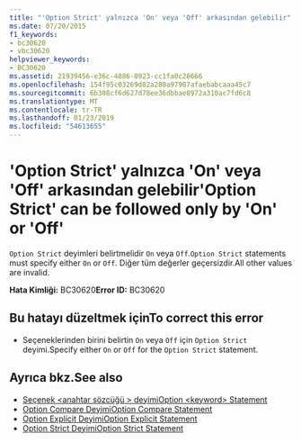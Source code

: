 ```yaml
---
title: "'Option Strict' yalnızca 'On' veya 'Off' arkasından gelebilir"
ms.date: 07/20/2015
f1_keywords:
- bc30620
- vbc30620
helpviewer_keywords:
- BC30620
ms.assetid: 21939456-e36c-4886-8923-cc1fa0c26666
ms.openlocfilehash: 154f95c03269d82a280a97907afaebabcaaa45c7
ms.sourcegitcommit: 6b308cf6d627d78ee36dbbae8972a310ac7fd6c8
ms.translationtype: MT
ms.contentlocale: tr-TR
ms.lasthandoff: 01/23/2019
ms.locfileid: "54613655"
---
```

# <a name="option-strict-can-be-followed-only-by-on-or-off"></a><span data-ttu-id="abce8-102">'Option Strict' yalnızca 'On' veya 'Off' arkasından gelebilir</span><span class="sxs-lookup"><span data-stu-id="abce8-102">'Option Strict' can be followed only by 'On' or 'Off'</span></span>
<span data-ttu-id="abce8-103">`Option Strict` deyimleri belirtmelidir `On` veya `Off`.</span><span class="sxs-lookup"><span data-stu-id="abce8-103">`Option Strict` statements must specify either `On` or `Off`.</span></span> <span data-ttu-id="abce8-104">Diğer tüm değerler geçersizdir.</span><span class="sxs-lookup"><span data-stu-id="abce8-104">All other values are invalid.</span></span>  
  
 <span data-ttu-id="abce8-105">**Hata Kimliği:** BC30620</span><span class="sxs-lookup"><span data-stu-id="abce8-105">**Error ID:** BC30620</span></span>  
  
## <a name="to-correct-this-error"></a><span data-ttu-id="abce8-106">Bu hatayı düzeltmek için</span><span class="sxs-lookup"><span data-stu-id="abce8-106">To correct this error</span></span>  
  
-   <span data-ttu-id="abce8-107">Seçeneklerinden birini belirtin `On` veya `Off` için `Option Strict` deyimi.</span><span class="sxs-lookup"><span data-stu-id="abce8-107">Specify either `On` or `Off` for the `Option Strict` statement.</span></span>  
  
## <a name="see-also"></a><span data-ttu-id="abce8-108">Ayrıca bkz.</span><span class="sxs-lookup"><span data-stu-id="abce8-108">See also</span></span>
- [<span data-ttu-id="abce8-109">Seçenek \<anahtar sözcüğü > deyimi</span><span class="sxs-lookup"><span data-stu-id="abce8-109">Option \<keyword> Statement</span></span>](../../visual-basic/language-reference/statements/option-keyword-statement.md)
- [<span data-ttu-id="abce8-110">Option Compare Deyimi</span><span class="sxs-lookup"><span data-stu-id="abce8-110">Option Compare Statement</span></span>](../../visual-basic/language-reference/statements/option-compare-statement.md)
- [<span data-ttu-id="abce8-111">Option Explicit Deyimi</span><span class="sxs-lookup"><span data-stu-id="abce8-111">Option Explicit Statement</span></span>](../../visual-basic/language-reference/statements/option-explicit-statement.md)
- [<span data-ttu-id="abce8-112">Option Strict Deyimi</span><span class="sxs-lookup"><span data-stu-id="abce8-112">Option Strict Statement</span></span>](../../visual-basic/language-reference/statements/option-strict-statement.md)
